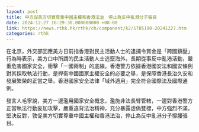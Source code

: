 ```yaml
---
layout: post
title: 中方促美方切實尊重中國主權和香港法治　停止為反中亂港分子張目
date: 2024-12-27 16:29:30.000000000 +08:00
link: https://news.rthk.hk/rthk/ch/component/k2/1785190-20241227.htm
categories: rthk
---
```


在北京，外交部回應美方日前指香港對民主活動人士的逮捕令賞金是「跨國鎮壓」行為時表示，美方口中所謂的民主活動人士逃竄海外，長期從事反中亂港活動，嚴重危害國家安全，衝擊「一國兩制」的底線。香港警方依據香港國安法和國安條例對其採取執法行動，是捍衛中國國家主權安全的必要之舉，是保障香港長治久安和發展繁榮的正當之舉。香港國家安全法律「域外適用」完全符合國際法及國際通例。

發言人毛寧說，美方一邊濫用國家安全概念，濫施非法長臂管轄，一邊對香港警方正當執法行動妄加攻擊，嚴重違背法治精神，充分暴露虛偽雙標，中方強烈不滿，堅決反對，敦促美方切實尊重中國主權和香港法治，停止為反中亂港分子撐腰張目。
